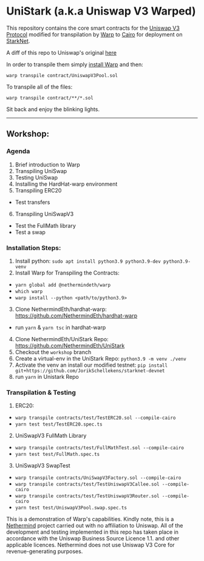 # UniStark (a.k.a Uniswap V3 Warped)

This repository contains the core smart contracts for the [Uniswap V3
Protocol](https://github.com/Uniswap/v3-core) modified for transpilation by 
[Warp](https://github.com/NethermindEth/warp) to [Cairo](https://starknet.io/docs/hello_cairo/index.html#hello-cairo) for
deployment on [StarkNet](https://starknet.io/).

A diff of this repo to Uniswap's original [here](https://htmlpreview.github.io/?https://github.com/NethermindEth/UniStark/blob/main/diff/v3-core.diff.html)

In order to transpile them simply [install Warp](https://github.com/NethermindEth/warp/#warp-installation-method-1) and then:

```
warp transpile contract/UniswapV3Pool.sol
```

To transpile all of the files:
```
warp transpile contract/**/*.sol
```

Sit back and enjoy the blinking lights.

---

## Workshop:

### Agenda
1. Brief introduction to Warp
2. Transpiling UniSwap
3. Testing UniSwap
4. Installing the HardHat-warp environment
5. Transpiling ERC20
-  Test transfers
6. Transpiling UniSwapV3
- Test the FullMath library
- Test a swap


### Installation Steps:
1. Install python: `sudo apt install python3.9 python3.9-dev python3.9-venv`
2. Install Warp for Transpiling the Contracts:
- `yarn global add @nethermindeth/warp`
- `which warp`
- `warp install --python <path/to/python3.9>`

3. Clone NethermindEth/hardhat-warp: https://github.com/NethermindEth/hardhat-warp
- run `yarn` & `yarn tsc` in hardhat-warp
4. Clone NethermindEth/UniStark Repo: https://github.com/NethermindEth/UniStark
5. Checkout the `workshop` branch
6. Create a virtual-env in the UniStark Repo: `python3.9 -m venv ./venv`
7. Activate the venv an install our modified testnet: `pip install git+https://github.com/JorikSchellekens/starknet-devnet`
8. run `yarn` in Unistark Repo


### Transpilation & Testing
1. ERC20: 
- `warp transpile contracts/test/TestERC20.sol --compile-cairo`
- `yarn test test/TestERC20.spec.ts`
2. UniSwapV3 FullMath Library
- `warp transpile contracts/test/FullMathTest.sol --compile-cairo`
- `yarn test test/FullMath.spec.ts`
3. UniSwapV3 SwapTest
- `warp transpile contracts/UniSwapV3Factory.sol --compile-cairo`
- `warp transpile contracts/test/TestUniswapV3Callee.sol --compile-cairo`
- `warp transpile contracts/test/TestUniswapV3Router.sol --compile-cairo`
- `yarn test test/UniswapV3Pool.swap.spec.ts`



This is a demonstration of Warp's capabilities. Kindly note, this is a
[Nethermind](https://nethermind.io/) project carried out with no affiliation to Uniswap. All of the
development and testing implemented in this repo has taken place in accordance
with the Uniswap Business Source Licence 1.1. and other applicable licences.
Nethermind does not use Uniswap V3 Core for revenue-generating purposes. 
